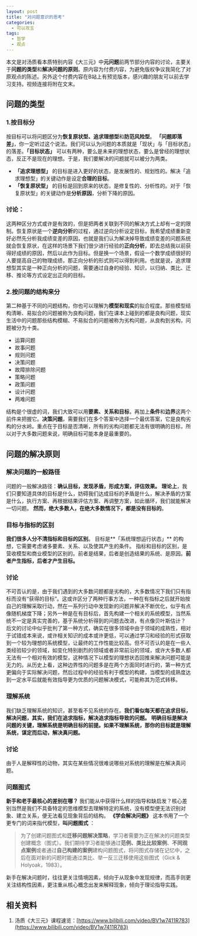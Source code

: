 ```yaml
---
layout: post
title: "对问题意识的思考"
categories:
  - 可以攻玉
tags:
  - 哲学
  - 观点
---
```

本文是对汤质看本质特别内容《大三元》中**元问题**前两节部分内容的讨论，主要关于**问题的类型**和**解决问题的原则**。原内容为付费内容，为避免版权争议我简化了对原观点的陈述。另外这个付费内容在B站上有预览版本，感兴趣的朋友可以前去学习支持。视频连接将附在文末。
## 问题的类型
### 1.按目标分
按目标可以将问题区分为**恢复原状型、追求理想型**和**防范风险型**。
**「问题即落差」**，你一定听过这个说法。我们可以认为问题的本质就是「现状」与「目标状态」的落差。**「目标状态」** 可以有两种，要么是未来的理想状态，要么是曾经的理想状态，反正不是现在的理想。于是，我们要解决的问题就可以被分为两类。

- **「追求理想型」** 的目标是进入更好的状态，是发展性的、规划性的。解决「追求理想型」的关键动作是设定**合理的目标**。
- **「恢复原状型」** 的目标是回到原来的状态，是修复性的、分析性的。对于「恢复原状型」的关键动作是**分析原因**，分析下降的原因。
### 讨论：
这两种区分方式或许是有效的，但是把两者关联到不同的解决方式上却有一定的限制。恢复原状是一个**逆向分析**的过程，通过逆向分析设定目标，我希望成绩重新变好必然先分析我成绩变差的原因，也就是我们认为解决掉导致成绩变差的问题系统就会恢复原状，在这样的场景下我们很少进行经验的**正向分析**，即去总结我以前获得好成绩的原因，然后以此作为目标。但是换一个场景，假设一个数学成绩很好的人要提高自己的物理成绩，那正向分析的形式则可以得到利用。也就是说，追求理想型其实是一种正向分析的问题，需要通过自身的经验、知识，以归纳、类比、迁移、推论等方式设定出正向的目标。
### 2.按问题的结构来分
第二种基于不同的问题结构，你也可以理解为**模型和现实**的拟合程度。那些模型结构清晰、易拟合的问题被称为良构问题，我们在课本上碰到的都是良构问题，现实生活中的问题那些结构模糊、不易拟合的问题被称为劣构问题，从良构到劣构，问题被分为十类。

- 运算问题
- 故事问题
- 规则问题
- 决策问题
- 故障排除问题
- 策略问题
- 政策问题
- 设计问题
- 两难问题

结构是个很虚的词，我们大致可以用**要素、关系和目标**，再加上**条件**和**边界**这两个前件来把握它。**决策问题**，需要我们在多个答案中选择一个最优答案，它是良构劣构的分水岭。重点在于目标是否清晰，所有的劣构问题都无法有很明确的目标，所以对于大多数问题来说，明确目标可能本身是最重要的。
## 问题的解决原则
### 解决问题的一般路径
问题的一般解决路径：**确认目标，发现矛盾，形成方案，评估效果。**
**理论上**，我们只要知道具体的目标是什么，妨碍我们达成目标的矛盾是什么，解决矛盾的方案是什么，执行方案、再根据结果评估方案、再调整方案，如此循环，我们就能解决一切问题。
**然而，绝大多数人，在绝大多数情况下，都是没有目标的**。
### 目标与指标的区别
**我们很多人分不清指标和目标的区别**。
目标是**「系统理想运行状态」** 的构想，它需要考虑诸多要素、关系、以及使其产生的条件。
指标和目标的区别，是营收模型和商业模型的区别的。前者是结果，后者是创造结果的系统、是原因。**前者产生指标，后者才产生目标。**
### 讨论
不可否认的是，由于我们遇到的大多数问题都是劣构的，大多数情况下我们只有指标而没有“获得的目标”。这或许区分了两种行事方法，一种在有指标之后就开始按自己的理解采取行动，然在一系列行动中发现新的问题并解决不断优化，似乎有点像随机梯度下降；另外一种是在有目标后，首先构建一个相关的系统模型，当然系统不一定是真实完善的，基于系统分析得到的问题去改进，有点像贝叶斯估计？
后文的讨论中似乎批判了第一种方式，确实在很多领域中由于领域的成熟性，相对于试错成本来说，或许相关知识的成本或许更低，可以通过学习和经验的形式获取到一个较为理想的系统模型，让最终的工作性能比较高。但不可否认的是在一些人类经验较少的领域，如变化特别剧烈的领域或者非常前沿的领域，或许大多数人都无法有一个相对有效的模型，这种情况下以模型的理想状态回推来解决问题可能是无力的。从历史上看，这种边界性的问题多是在两个方面同时进行的，第一种方式更偏向于实际解决问题，然后过程中的经验有利于模型的构建，当模型的成熟度达到一定水平后就能有效指导更为优质的问题解决模式，可能称其为范式转移。
### 理解系统
我们缺乏理解系统的知识，甚至看不见系统的存在。**我们看似每天都在追求目标，解决问题，其实，我们在追求指标，解决追求指标导致的问题。**
**明确目标是解决问题的关键，理解系统是明确目标的前提。如果不理解系统，那你的目标就是理解系统，谋定而后动，解决真问题。**
### 讨论
由于人是解释性的动物，其实在某些情况很难说哪些对系统的理解是在解决真问题。
### 问题图式
**新手和老手最核心的差别在哪？** 我们能从中获得什么样的指导和缺启发？核心差别当然是我们不具备特定的思维模型去理解特定的系统，没有模型便无法识别对象、建立关系，便无法看见现象背后的结构。
**《学会解决问题》** 这本书用了一个更专门的词来指代模型，**叫问题图式** ：

> 为了创建问题图式和**迁移问题解决策略**，学习者需要为正在解决的问题类型创建概念（图式）。我们期待学习者能够通过**范例、类比比较案例**、**不同观点案例**或者通过**自己构建的案例**建构问题图式，将问图式存储在记忆中，之后在面对新的问题时能通过类比、举一反三迁移使用这些图式（Gick & Holyoak，1983）。

新手在解决问题时，往往更关注情境因素，倾向于从现象中发现规律，而高手则更关注结构性因素，更注重从核心概念出发来解释现象，倾向于理论指导实践。

## 相关资料

1. 汤质《大三元》课程速览：[https://www.bilibili.com/video/BV1w7411R783](https://www.bilibili.com/video/BV1w7411R783)

